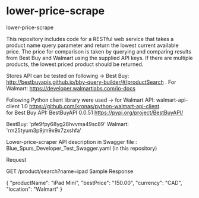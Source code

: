 # lower-price-scrape
lower-price-scrape

This repository includes code for a RESTful web service that takes a product name query parameter and return the lowest current available price. The price for comparison is taken by querying and comparing results from Best Buy and Walmart using the supplied API keys. If there are multiple products, the lowest priced product should be returned.

Stores API can be tested on following ->  Best Buy: http://bestbuyapis.github.io/bby-query-builder/#/productSearch . For Walmart:  https://developer.walmartlabs.com/io-docs

Following Python client library were used -> 
    for Walmart API: walmart-api-client 1.0  https://github.com/kronas/python-walmart-api-client.   
    for Best Buy API: BestBuyAPI 0.0.51  https://pypi.org/project/BestBuyAPI/
  
  
BestBuy: 'pfe9fpy68yg28hvvma49sc89'
Walmart: 'rm25tyum3p9jm9x9x7zxshfa'

Lower-price-scraper API description in  Swagger file : Blue_Spurs_Developer_Test_Swagger.yaml (in this repository)

Request

GET /product/search?name=ipad
Sample Response

{
    "productName": "iPad Mini",
    "bestPrice": "150.00",
    "currency": "CAD",
    "location": "Walmart"
}
